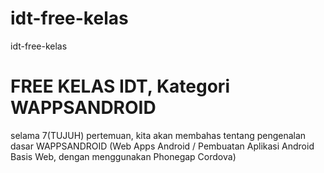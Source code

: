 # idt-free-kelas
idt-free-kelas


FREE KELAS IDT, Kategori WAPPSANDROID
======================================


selama 7(TUJUH) pertemuan, kita akan membahas tentang pengenalan dasar WAPPSANDROID (Web Apps Android / Pembuatan Aplikasi Android Basis Web, dengan menggunakan Phonegap Cordova)
